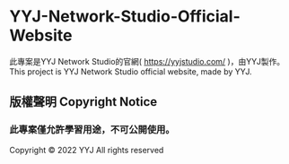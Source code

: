 # YYJ-Network-Studio-Official-Website
此專案是YYJ Network Studio的官網( https://yyjstudio.com/ )，由YYJ製作。
This project is YYJ Network Studio official website, made by YYJ.

## 版權聲明 Copyright Notice
### 此專案僅允許學習用途，不可公開使用。

Copyright © 2022 YYJ All rights reserved
